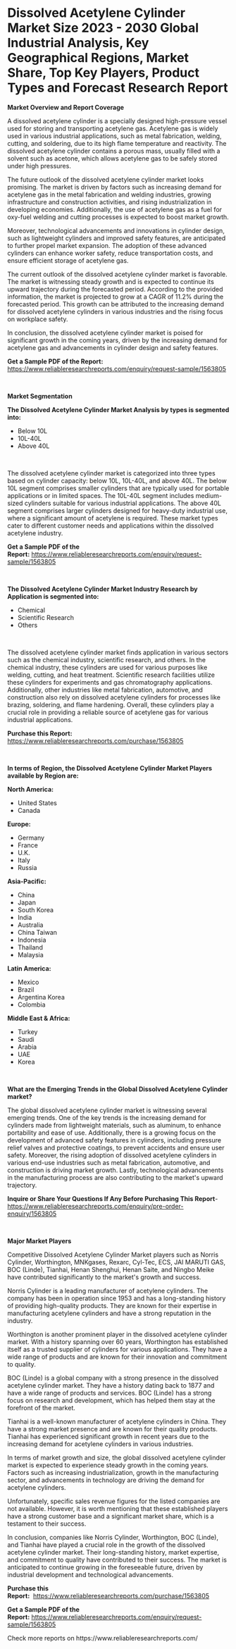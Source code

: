 <p><h1>Dissolved Acetylene Cylinder Market Size 2023 - 2030 Global Industrial Analysis, Key Geographical Regions, Market Share, Top Key Players, Product Types and Forecast Research Report</h1></p><p><strong>Market Overview and Report Coverage</strong></p>
<p><p>A dissolved acetylene cylinder is a specially designed high-pressure vessel used for storing and transporting acetylene gas. Acetylene gas is widely used in various industrial applications, such as metal fabrication, welding, cutting, and soldering, due to its high flame temperature and reactivity. The dissolved acetylene cylinder contains a porous mass, usually filled with a solvent such as acetone, which allows acetylene gas to be safely stored under high pressures.</p><p>The future outlook of the dissolved acetylene cylinder market looks promising. The market is driven by factors such as increasing demand for acetylene gas in the metal fabrication and welding industries, growing infrastructure and construction activities, and rising industrialization in developing economies. Additionally, the use of acetylene gas as a fuel for oxy-fuel welding and cutting processes is expected to boost market growth.</p><p>Moreover, technological advancements and innovations in cylinder design, such as lightweight cylinders and improved safety features, are anticipated to further propel market expansion. The adoption of these advanced cylinders can enhance worker safety, reduce transportation costs, and ensure efficient storage of acetylene gas.</p><p>The current outlook of the dissolved acetylene cylinder market is favorable. The market is witnessing steady growth and is expected to continue its upward trajectory during the forecasted period. According to the provided information, the market is projected to grow at a CAGR of 11.2% during the forecasted period. This growth can be attributed to the increasing demand for dissolved acetylene cylinders in various industries and the rising focus on workplace safety.</p><p>In conclusion, the dissolved acetylene cylinder market is poised for significant growth in the coming years, driven by the increasing demand for acetylene gas and advancements in cylinder design and safety features.</p></p>
<p><strong>Get a Sample PDF of the Report:</strong> <a href="https://www.reliableresearchreports.com/enquiry/request-sample/1563805">https://www.reliableresearchreports.com/enquiry/request-sample/1563805</a></p>
<p>&nbsp;</p>
<p><strong>Market Segmentation</strong></p>
<p><strong>The Dissolved Acetylene Cylinder Market Analysis by types is segmented into:</strong></p>
<p><ul><li>Below 10L</li><li>10L-40L</li><li>Above 40L</li></ul></p>
<p>&nbsp;</p>
<p><p>The dissolved acetylene cylinder market is categorized into three types based on cylinder capacity: below 10L, 10L-40L, and above 40L. The below 10L segment comprises smaller cylinders that are typically used for portable applications or in limited spaces. The 10L-40L segment includes medium-sized cylinders suitable for various industrial applications. The above 40L segment comprises larger cylinders designed for heavy-duty industrial use, where a significant amount of acetylene is required. These market types cater to different customer needs and applications within the dissolved acetylene industry.</p></p>
<p><strong>Get a Sample PDF of the Report:</strong>&nbsp;<a href="https://www.reliableresearchreports.com/enquiry/request-sample/1563805">https://www.reliableresearchreports.com/enquiry/request-sample/1563805</a></p>
<p>&nbsp;</p>
<p><strong>The Dissolved Acetylene Cylinder Market Industry Research by Application is segmented into:</strong></p>
<p><ul><li>Chemical</li><li>Scientific Research</li><li>Others</li></ul></p>
<p>&nbsp;</p>
<p><p>The dissolved acetylene cylinder market finds application in various sectors such as the chemical industry, scientific research, and others. In the chemical industry, these cylinders are used for various purposes like welding, cutting, and heat treatment. Scientific research facilities utilize these cylinders for experiments and gas chromatography applications. Additionally, other industries like metal fabrication, automotive, and construction also rely on dissolved acetylene cylinders for processes like brazing, soldering, and flame hardening. Overall, these cylinders play a crucial role in providing a reliable source of acetylene gas for various industrial applications.</p></p>
<p><strong>Purchase this Report:</strong>&nbsp; <a href="https://www.reliableresearchreports.com/purchase/1563805">https://www.reliableresearchreports.com/purchase/1563805</a></p>
<p>&nbsp;</p>
<p><strong>In terms of Region, the Dissolved Acetylene Cylinder Market Players available by Region are:</strong></p>
<p>
    <p> <strong> North America: </strong>
        <ul>
            <li>United States</li>
            <li>Canada</li>
        </ul>
        </p> 
    <p> <strong> Europe: </strong>
        <ul>
            <li>Germany</li>
            <li>France</li>
            <li>U.K.</li>
            <li>Italy</li>
            <li>Russia</li>
        </ul>
        </p> 
    <p> <strong> Asia-Pacific: </strong>
        <ul>
            <li>China</li>
            <li>Japan</li>
            <li>South Korea</li>
            <li>India</li>
            <li>Australia</li>
            <li>China Taiwan</li>
            <li>Indonesia</li>
            <li>Thailand</li>
            <li>Malaysia</li>
        </ul>
        </p> 
    <p> <strong> Latin America: </strong>
        <ul>
            <li>Mexico</li>
            <li>Brazil</li>
            <li>Argentina Korea</li>
            <li>Colombia</li>
        </ul>
        </p> 
    <p> <strong> Middle East & Africa: </strong>
        <ul>
            <li>Turkey</li>
            <li>Saudi</li>
            <li>Arabia</li>
            <li>UAE</li>
            <li>Korea</li>
        </ul>
    </p>
    </p>
<p>&nbsp;</p>
<p><strong>What are the Emerging Trends in the Global Dissolved Acetylene Cylinder market?</strong></p>
<p><p>The global dissolved acetylene cylinder market is witnessing several emerging trends. One of the key trends is the increasing demand for cylinders made from lightweight materials, such as aluminum, to enhance portability and ease of use. Additionally, there is a growing focus on the development of advanced safety features in cylinders, including pressure relief valves and protective coatings, to prevent accidents and ensure user safety. Moreover, the rising adoption of dissolved acetylene cylinders in various end-use industries such as metal fabrication, automotive, and construction is driving market growth. Lastly, technological advancements in the manufacturing process are also contributing to the market's upward trajectory.</p></p>
<p><strong>Inquire or Share Your Questions If Any Before Purchasing This Report</strong>- <a href="https://www.reliableresearchreports.com/enquiry/pre-order-enquiry/1563805">https://www.reliableresearchreports.com/enquiry/pre-order-enquiry/1563805</a></p>
<p>&nbsp;</p>
<p><strong>Major Market Players</strong></p>
<p><p>Competitive Dissolved Acetylene Cylinder Market players such as Norris Cylinder, Worthington, MNKgases, Rexarc, Cyl-Tec, ECS, JAI MARUTI GAS, BOC (Linde), Tianhai, Henan Shenghui, Henan Saite, and Ningbo Meike have contributed significantly to the market's growth and success.</p><p>Norris Cylinder is a leading manufacturer of acetylene cylinders. The company has been in operation since 1953 and has a long-standing history of providing high-quality products. They are known for their expertise in manufacturing acetylene cylinders and have a strong reputation in the industry.</p><p>Worthington is another prominent player in the dissolved acetylene cylinder market. With a history spanning over 60 years, Worthington has established itself as a trusted supplier of cylinders for various applications. They have a wide range of products and are known for their innovation and commitment to quality.</p><p>BOC (Linde) is a global company with a strong presence in the dissolved acetylene cylinder market. They have a history dating back to 1877 and have a wide range of products and services. BOC (Linde) has a strong focus on research and development, which has helped them stay at the forefront of the market.</p><p>Tianhai is a well-known manufacturer of acetylene cylinders in China. They have a strong market presence and are known for their quality products. Tianhai has experienced significant growth in recent years due to the increasing demand for acetylene cylinders in various industries.</p><p>In terms of market growth and size, the global dissolved acetylene cylinder market is expected to experience steady growth in the coming years. Factors such as increasing industrialization, growth in the manufacturing sector, and advancements in technology are driving the demand for acetylene cylinders.</p><p>Unfortunately, specific sales revenue figures for the listed companies are not available. However, it is worth mentioning that these established players have a strong customer base and a significant market share, which is a testament to their success.</p><p>In conclusion, companies like Norris Cylinder, Worthington, BOC (Linde), and Tianhai have played a crucial role in the growth of the dissolved acetylene cylinder market. Their long-standing history, market expertise, and commitment to quality have contributed to their success. The market is anticipated to continue growing in the foreseeable future, driven by industrial development and technological advancements.</p></p>
<p><strong>Purchase this Report:</strong>&nbsp;&nbsp;<a href="https://www.reliableresearchreports.com/purchase/1563805">https://www.reliableresearchreports.com/purchase/1563805</a></p>
<p></p>
<p><strong>Get a Sample PDF of the Report:</strong>&nbsp;<a href="https://www.reliableresearchreports.com/enquiry/request-sample/1563805">https://www.reliableresearchreports.com/enquiry/request-sample/1563805</a></p>
<p>Check more reports on https://www.reliableresearchreports.com/</p>